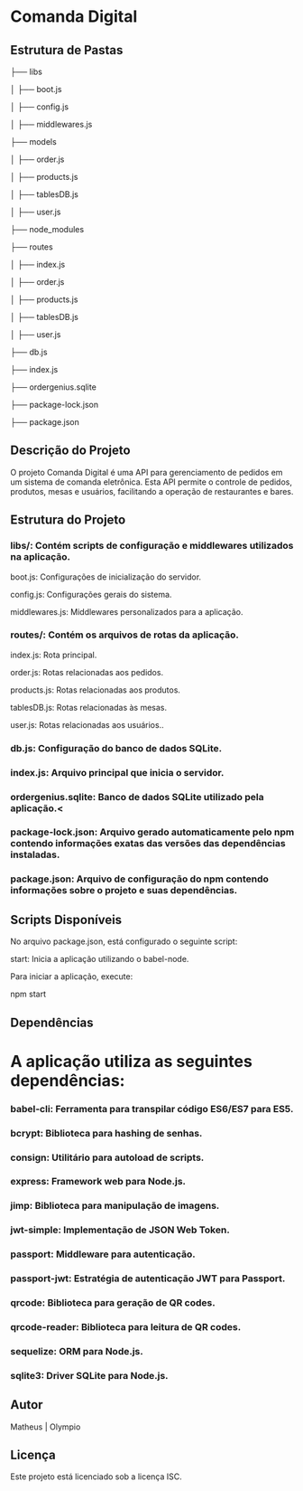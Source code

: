 # Comanda Digital
## Estrutura de Pastas

<p>├── libs</p>
<p>│   ├── boot.js</p>
<p>│   ├── config.js</p>
<p>│   ├── middlewares.js</p>
<p>├── models</p>
<p>│   ├── order.js</p>
<p>│   ├── products.js</p>
<p>│   ├── tablesDB.js</p>
<p>│   ├── user.js</p>
<p>├── node_modules</p>
<p>├── routes</p>
<p>│   ├── index.js</p>
<p>│   ├── order.js</p>
<p>│   ├── products.js</p>
<p>│   ├── tablesDB.js</p>
<p>│   ├── user.js</p>
<p>├── db.js</p>
<p>├── index.js</p>
<p>├── ordergenius.sqlite</p>
<p>├── package-lock.json</p>
<p>├── package.json</p>


## Descrição do Projeto
<p>
    O projeto Comanda Digital é uma API para gerenciamento de pedidos em um sistema de comanda eletrônica. Esta API permite o controle de pedidos, produtos, mesas e usuários, facilitando a operação de restaurantes e bares.
</p>

## Estrutura do Projeto

### libs/: Contém scripts de configuração e middlewares utilizados na aplicação.

<p>boot.js: Configurações de inicialização do servidor.</p>
<p>config.js: Configurações gerais do sistema.</p>
<p>middlewares.js: Middlewares personalizados para a aplicação.</p>

### routes/: Contém os arquivos de rotas da aplicação.

<p>index.js: Rota principal.</p>
<p>order.js: Rotas relacionadas aos pedidos.</p>
<p>products.js: Rotas relacionadas aos produtos.</p>
<p>tablesDB.js: Rotas relacionadas às mesas.</p>
<p>user.js: Rotas relacionadas aos usuários..</p>

### db.js: Configuração do banco de dados SQLite.

### index.js: Arquivo principal que inicia o servidor.
### ordergenius.sqlite: Banco de dados SQLite utilizado pela aplicação.<

### package-lock.json: Arquivo gerado automaticamente pelo npm contendo informações exatas das versões das dependências instaladas.

### package.json: Arquivo de configuração do npm contendo informações sobre o projeto e suas dependências.


## Scripts Disponíveis
<p>No arquivo package.json, está configurado o seguinte script:</p>

<p>start: Inicia a aplicação utilizando o babel-node.</p>

<p>Para iniciar a aplicação, execute:</p>

<p>npm start</p>


## Dependências


# A aplicação utiliza as seguintes dependências:

### babel-cli: Ferramenta para transpilar código ES6/ES7 para ES5.
### bcrypt: Biblioteca para hashing de senhas.
### consign: Utilitário para autoload de scripts.
### express: Framework web para Node.js.
### jimp: Biblioteca para manipulação de imagens.
### jwt-simple: Implementação de JSON Web Token.
### passport: Middleware para autenticação.
### passport-jwt: Estratégia de autenticação JWT para Passport.
### qrcode: Biblioteca para geração de QR codes.
### qrcode-reader: Biblioteca para leitura de QR codes.
### sequelize: ORM para Node.js.
### sqlite3: Driver SQLite para Node.js.


## Autor
<p>Matheus | Olympio</p>

## Licença

<p>Este projeto está licenciado sob a licença ISC.</p>